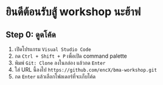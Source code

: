 # ยินดีต้อนรับสู้ workshop นะฮ้าฟ

## Step 0: ดูดโค้ด
1. เปิดโปรแกรม `Visual Studio Code`
1. กด `Ctrl + Shift + P` เพื่อเปิด command palette
1. พิมพ์ `Git: Clone` ลงในกล่อง แล้วกด `Enter`
1. ใส่ URL นี้ลงไป `https://github.com/encX/bma-workshop.git`
1. กด `Enter` แล้วเลือกโฟลเดอร์ที่จะเก็บโค้ด
